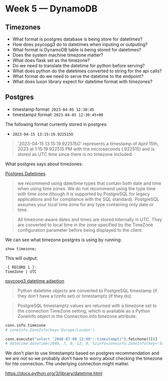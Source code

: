 # Week 5 — DynamoDB

## Timezones

- What format is postgres database is being store for datetimes?
- How does psycopg3 do to datetimes when inputing or outputing?
- What format is DynamoDB table is being stored for datetimes?
- Does the system machine timezone matter?
- What does flask set as the timezone?
- Do we need to translate the datetime for python before serving?
- What does python do the datetimes converted to string for the api calls?
- What format do we need to serve the datetime to the endpoint?
- What does luxon library expect for datetime format with timezones?

## Postgres


- timestamp format: `2023-04-05 12:30:45`
- timestampz format: `2023-04-05 12:30:45+00`

The following format currently stored in postgres:
- `2023-04-15 13:15:19.922515O`

> '2023-04-15 13:15:19.922515O' represents a timestamp of April 15th, 2023 at 1:15:19.922515 PM with the microseconds (.922515) and is stored as UTC time since there is no timezone included.

What postgres says about timezones:

[Postgres Datetimes](https://www.postgresql.org/docs/current/datatype-datetime.html#:~:text=PostgreSQL%20assumes%20your%20local%20time,being%20displayed%20to%20the%20client.)

> we recommend using date/time types that contain both date and time when using time zones. We do not recommend using the type time with time zone (though it is supported by PostgreSQL for legacy applications and for compliance with the SQL standard). PostgreSQL assumes your local time zone for any type containing only date or time.

> All timezone-aware dates and times are stored internally in UTC. They are converted to local time in the zone specified by the TimeZone configuration parameter before being displayed to the client.

We can see what timezone postgres is using by running:

```
show timezone;
```

This will output:

```
-[ RECORD 1 ]-
TimeZone | UTC
```

[psycopg3 datetime adaption](https://www.psycopg.org/psycopg3/docs/basic/adapt.html#date-time-types-adaptation)

> Python datetime objects are converted to PostgreSQL timestamp (if they don’t have a tzinfo set) or timestamptz (if they do).

> PostgreSQL timestamptz values are returned with a timezone set to the connection TimeZone setting, which is available as a Python ZoneInfo object in the Connection.info.timezone attribute:

```py
conn.info.timezone
# zoneinfo.ZoneInfo(key='Europe/London')

conn.execute("select '2048-07-08 12:00'::timestamptz").fetchone()[0]
# datetime.datetime(2048, 7, 8, 12, 0, tzinfo=zoneinfo.ZoneInfo(key='Europe/London'))
```

We don't plan to use timestamptz based on postgres recommendation and we are not so we probably don't have to worry about checking the timezone for hte connection. The underlying connection might matter.

https://docs.python.org/3/library/datetime.html